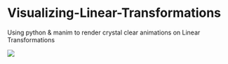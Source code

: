# Visualizing-Linear-Transformations
Using python &amp; manim to render crystal clear animations on Linear Transformations

![](transform.gif)
